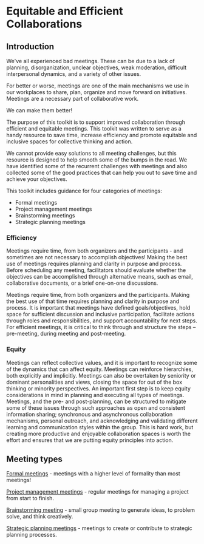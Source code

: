 # Equitable and Efficient Collaborations

## Introduction

We've all experienced bad meetings. These can be due to a lack of
planning, disorganization, unclear objectives, weak moderation,
difficult interpersonal dynamics, and a variety of other issues.

For better or worse, meetings are one of the main mechanisms we use in
our workplaces to share, plan, organize and move forward on
initiatives. Meetings are a necessary part of collaborative work.

We can make them better!

The purpose of this toolkit is to support improved collaboration
through efficient and equitable meetings. This toolkit was written to
serve as a handy resource to save time, increase efficiency and
promote equitable and inclusive spaces for collective thinking and
action.

We cannot provide easy solutions to all meeting challenges, but this
resource is designed to help smooth some of the bumps in the road. We
have identified some of the recurrent challenges with meetings and
also collected some of the good practices that can help you out to
save time and achieve your objectives.

This toolkit includes guidance for four categories of meetings: 

* Formal meetings
* Project management meetings
* Brainstorming meetings
* Strategic planning meetings

### Efficiency

Meetings require time, from both organizers and the participants - and
sometimes are not necessary to accomplish objectives! Making the best
use of meetings requires planning and clarity in purpose and process.
Before scheduling any meeting, facilitators should evaluate whether
the objectives can be accomplished through alternative means, such as
email, collaborative documents, or a brief one-on-one discussions.

Meetings require time, from both organizers and the
participants. Making the best use of that time requires planning and
clarity in purpose and process. It is important that meetings have
defined goals/objectives, hold space for sufficient discussion and
inclusive participation, facilitate actions through roles and
responsibilities, and support accountability for next steps. For
efficient meetings, it is critical to think through and structure the
steps – pre-meeting, during meeting and post-meeting.

### Equity

Meetings can reflect collective values, and it is important to
recognize some of the dynamics that can affect equity. Meetings can
reinforce hierarchies, both explicitly and implicitly. Meetings can
also be overtaken by seniority or dominant personalities and views,
closing the space for out of the box thinking or minority
perspectives. An important first step is to keep equity considerations
in mind in planning and executing all types of meetings. Meetings, and
the pre- and post-planning, can be structured to mitigate some of
these issues through such approaches as open and consistent
information sharing; synchronous and asynchronous collaboration
mechanisms, personal outreach, and acknowledging and validating
different learning and communication styles within the group. This is
hard work, but creating more productive and enjoyable collaboration
spaces is worth the effort and ensures that we are putting equity
principles into action.

## Meeting types

[Formal meetings](formal-meetings.md) - meetings with a higher level
of formality than most meetings!

[Project management meetings](project-management.md) - regular
meetings for managing a project from start to finish.

[Brainstorming meeting](brainstorming.md) - small group meeting to
generate ideas, to problem solve, and think creatively.

[Strategic planning meetings](strategic-planning.md) - meetings to create or contribute to strategic planning processes.
